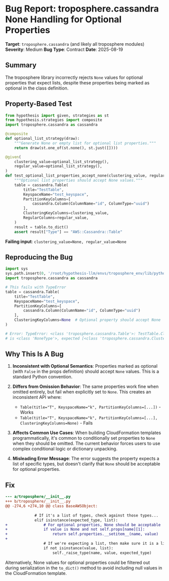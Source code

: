 # Bug Report: troposphere.cassandra None Handling for Optional Properties

**Target**: `troposphere.cassandra` (and likely all troposphere modules)
**Severity**: Medium
**Bug Type**: Contract
**Date**: 2025-08-19

## Summary

The troposphere library incorrectly rejects `None` values for optional properties that expect lists, despite these properties being marked as optional in the class definition.

## Property-Based Test

```python
from hypothesis import given, strategies as st
from hypothesis.strategies import composite
import troposphere.cassandra as cassandra

@composite
def optional_list_strategy(draw):
    """Generate None or empty list for optional list properties."""
    return draw(st.one_of(st.none(), st.just([])))

@given(
    clustering_value=optional_list_strategy(),
    regular_value=optional_list_strategy(),
)
def test_optional_list_properties_accept_none(clustering_value, regular_value):
    """Optional list properties should accept None values."""
    table = cassandra.Table(
        title="TestTable",
        KeyspaceName="test_keyspace",
        PartitionKeyColumns=[
            cassandra.Column(ColumnName="id", ColumnType="uuid")
        ],
        ClusteringKeyColumns=clustering_value,
        RegularColumns=regular_value,
    )
    result = table.to_dict()
    assert result["Type"] == "AWS::Cassandra::Table"
```

**Failing input**: `clustering_value=None, regular_value=None`

## Reproducing the Bug

```python
import sys
sys.path.insert(0, '/root/hypothesis-llm/envs/troposphere_env/lib/python3.13/site-packages')
import troposphere.cassandra as cassandra

# This fails with TypeError
table = cassandra.Table(
    title="TestTable",
    KeyspaceName="test_keyspace",
    PartitionKeyColumns=[
        cassandra.Column(ColumnName="id", ColumnType="uuid")
    ],
    ClusteringKeyColumns=None  # Optional property should accept None
)

# Error: TypeError: <class 'troposphere.cassandra.Table'>: TestTable.ClusteringKeyColumns 
# is <class 'NoneType'>, expected [<class 'troposphere.cassandra.ClusteringKeyColumn'>]
```

## Why This Is A Bug

1. **Inconsistent with Optional Semantics**: Properties marked as optional (with `False` in the props definition) should accept `None` values. This is a standard Python convention.

2. **Differs from Omission Behavior**: The same properties work fine when omitted entirely, but fail when explicitly set to `None`. This creates an inconsistent API where:
   - `Table(title="T", KeyspaceName="k", PartitionKeyColumns=[...])` - Works
   - `Table(title="T", KeyspaceName="k", PartitionKeyColumns=[...], ClusteringKeyColumns=None)` - Fails

3. **Affects Common Use Cases**: When building CloudFormation templates programmatically, it's common to conditionally set properties to `None` when they should be omitted. The current behavior forces users to use complex conditional logic or dictionary unpacking.

4. **Misleading Error Message**: The error suggests the property expects a list of specific types, but doesn't clarify that `None` should be acceptable for optional properties.

## Fix

```diff
--- a/troposphere/__init__.py
+++ b/troposphere/__init__.py
@@ -274,6 +274,10 @@ class BaseAWSObject:
 
             # If it's a list of types, check against those types...
             elif isinstance(expected_type, list):
+                # For optional properties, None should be acceptable
+                if value is None and not self.props[name][1]:
+                    return self.properties.__setitem__(name, value)
+                
                 # If we're expecting a list, then make sure it is a list
                 if not isinstance(value, list):
                     self._raise_type(name, value, expected_type)
```

Alternatively, None values for optional properties could be filtered out during serialization in the `to_dict()` method to avoid including null values in the CloudFormation template.